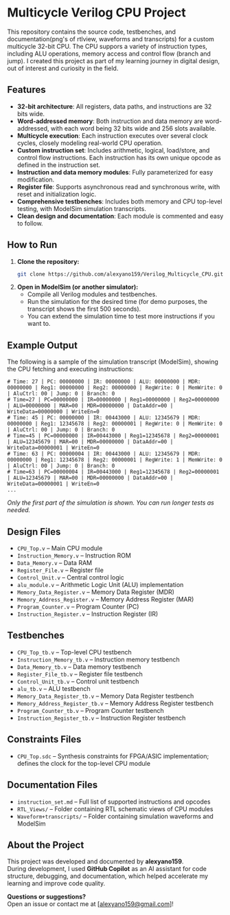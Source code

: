 # Multicycle Verilog CPU Project

This repository contains the source code, testbenches, and documentation(png's of rtlview, waveforms and transcripts) for a custom multicycle 32-bit CPU.
The CPU suppors a variety of instruction types, including ALU operations, memory access and control flow (branch and jump).
I created this project as part of my learning journey in digital design, out of interest and curiosity in the field.

## Features

- **32-bit architecture**: All registers, data paths, and instructions are 32 bits wide.
- **Word-addressed memory**: Both instruction and data memory are word-addressed, with each word being 32 bits wide and 256 slots available.
- **Multicycle execution**: Each instruction executes over several clock cycles, closely modeling real-world CPU operation.
- **Custom instruction set**: Includes arithmetic, logical, load/store, and control flow instructions. Each instruction has its own unique opcode as defined in the instruction set.
- **Instruction and data memory modules**: Fully parameterized for easy modification.
- **Register file**: Supports asynchronous read and synchronous write, with reset and initialization logic.
- **Comprehensive testbenches**: Includes both memory and CPU top-level testing, with ModelSim simulation transcripts.
- **Clean design and documentation**: Each module is commented and easy to follow.

## How to Run

1. **Clone the repository:**
   ```sh
   git clone https://github.com/alexyano159/Verilog_Multicycle_CPU.git
   ```
2. **Open in ModelSim (or another simulator):**
   - Compile all Verilog modules and testbenches.
   - Run the simulation for the desired time (for demo purposes, the transcript shows the first 500 seconds).
   - You can extend the simulation time to test more instructions if you want to.

## Example Output

The following is a sample of the simulation transcript (ModelSim), showing the CPU fetching and executing instructions:

```
# Time: 27 | PC: 00000000 | IR: 00000000 | ALU: 00000000 | MDR: 00000000 | Reg1: 00000000 | Reg2: 00000000 | RegWrite: 0 | MemWrite: 0 | AluCtrl: 00 | Jump: 0 | Branch: 0
# Time=27 | PC=00000000 | IR=00000000 | Reg1=00000000 | Reg2=00000000 | ALU=00000000 | MAR=00 | MDR=00000000 | DataAddr=00 | WriteData=00000000 | WriteEn=0
# Time: 45 | PC: 00000000 | IR: 00443000 | ALU: 12345679 | MDR: 00000000 | Reg1: 12345678 | Reg2: 00000001 | RegWrite: 0 | MemWrite: 0 | AluCtrl: 00 | Jump: 0 | Branch: 0
# Time=45 | PC=00000000 | IR=00443000 | Reg1=12345678 | Reg2=00000001 | ALU=12345679 | MAR=00 | MDR=00000000 | DataAddr=00 | WriteData=00000001 | WriteEn=0
# Time: 63 | PC: 00000004 | IR: 00443000 | ALU: 12345679 | MDR: 00000000 | Reg1: 12345678 | Reg2: 00000001 | RegWrite: 1 | MemWrite: 0 | AluCtrl: 00 | Jump: 0 | Branch: 0
# Time=63 | PC=00000004 | IR=00443000 | Reg1=12345678 | Reg2=00000001 | ALU=12345679 | MAR=00 | MDR=00000000 | DataAddr=00 | WriteData=00000001 | WriteEn=0
...
```

*Only the first part of the simulation is shown. You can run longer tests as needed.*

## Design Files

- `CPU_Top.v` – Main CPU module
- `Instruction_Memory.v` – Instruction ROM
- `Data_Memory.v` – Data RAM
- `Register_File.v` – Register file
- `Control_Unit.v` – Central control logic
- `alu_module.v` – Arithmetic Logic Unit (ALU) implementation
- `Memory_Data_Register.v` – Memory Data Register (MDR)
- `Memory_Address_Register.v` – Memory Address Register (MAR)
- `Program_Counter.v` – Program Counter (PC)
- `Instruction_Register.v` – Instruction Register (IR)

## Testbenches

- `CPU_Top_tb.v` – Top-level CPU testbench
- `Instruction_Memory_tb.v` – Instruction memory testbench
- `Data_Memory_tb.v` – Data memory testbench
- `Register_File_tb.v` – Register file testbench
- `Control_Unit_tb.v` – Control unit testbench
- `alu_tb.v` – ALU testbench
- `Memory_Data_Register_tb.v` – Memory Data Register testbench
- `Memory_Address_Register_tb.v` – Memory Address Register testbench
- `Program_Counter_tb.v` – Program Counter testbench
- `Instruction_Register_tb.v` – Instruction Register testbench

## Constraints Files

- `CPU_Top.sdc` – Synthesis constraints for FPGA/ASIC implementation; defines the clock for the top-level CPU module

## Documentation Files
- `instruction_set.md` – Full list of supported instructions and opcodes
- `RTL_Views/` – Folder containing RTL schematic views of CPU modules
- `Waveform+transcripts/` – Folder containing simulation waveforms and ModelSim 

## About the Project

This project was developed and documented by **alexyano159**.  
During development, I used **GitHub Copilot** as an AI assistant for code structure, debugging, and documentation, which helped accelerate my learning and improve code quality.

**Questions or suggestions?**  
Open an issue or contact me at [alexyano159@gmail.com]!
